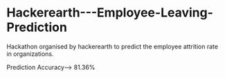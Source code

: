 # Hackerearth---Employee-Leaving-Prediction
Hackathon organised by hackerearth to predict the employee attrition rate in organizations.

Prediction Accuracy--> 81.36%
